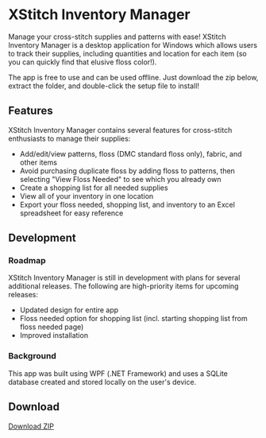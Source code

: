 # XStitch Inventory Manager
Manage your cross-stitch supplies and patterns with ease! XStitch Inventory Manager is a desktop application for Windows which allows users to track their supplies, including quantities and location for each item (so you can quickly find that elusive floss color!).

The app is free to use and can be used offline. Just download the zip below, extract the folder, and double-click the setup file to install!

## Features
XStitch Inventory Manager contains several features for cross-stitch enthusiasts to manage their supplies:
- Add/edit/view patterns, floss (DMC standard floss only), fabric, and other items
- Avoid purchasing duplicate floss by adding floss to patterns, then selecting "View Floss Needed" to see which you already own
- Create a shopping list for all needed supplies
- View all of your inventory in one location
- Export your floss needed, shopping list, and inventory to an Excel spreadsheet for easy reference

## Development
### Roadmap
XStitch Inventory Manager is still in development with plans for several additional releases. The following are high-priority items for upcoming releases:
- Updated design for entire app
- Floss needed option for shopping list (incl. starting shopping list from floss needed page)
- Improved installation

### Background
This app was built using WPF (.NET Framework) and uses a SQLite database created and stored locally on the user's device.

## Download
[Download ZIP](https://github.com/CeceOrtiz/xstitch-inventory-manager/raw/main/XStitch.zip)
